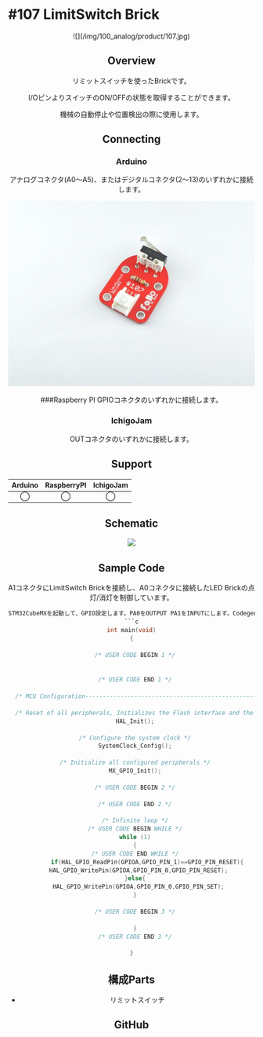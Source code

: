 # #107 LimitSwitch Brick

<center>![](/img/100_analog/product/107.jpg)
<!--COLORME-->

## Overview
リミットスイッチを使ったBrickです。

I/OピンよりスイッチのON/OFFの状態を取得することができます。

機械の自動停止や位置検出の際に使用します。

## Connecting

### Arduino
アナログコネクタ(A0〜A5)、またはデジタルコネクタ(2〜13)のいずれかに接続します。

![](../img/LIMITSWICH107/107.jpg)

###Raspberry PI
GPIOコネクタのいずれかに接続します。

### IchigoJam
OUTコネクタのいずれかに接続します。


## Support
|Arduino|RaspberryPI|IchigoJam|
|:--:|:--:|:--:|
|◯|◯|◯|

## Schematic
![](/img/100_analog/schematic/107_limitswitch.png)

## Sample Code
A1コネクタにLimitSwitch Brickを接続し、A0コネクタに接続したLED Brickの点灯/消灯を制御しています。

```c
STM32CubeMXを起動して、GPIO設定します。PA0をOUTPUT PA1をINPUTにします。Codegenerateして、main.cに以下のコードを追記するだけです。
```c
int main(void)
{

  /* USER CODE BEGIN 1 */


  /* USER CODE END 1 */

  /* MCU Configuration----------------------------------------------------------*/

  /* Reset of all peripherals, Initializes the Flash interface and the Systick. */
  HAL_Init();

  /* Configure the system clock */
  SystemClock_Config();

  /* Initialize all configured peripherals */
  MX_GPIO_Init();

  /* USER CODE BEGIN 2 */

  /* USER CODE END 2 */

  /* Infinite loop */
  /* USER CODE BEGIN WHILE */
  while (1)
  {
  /* USER CODE END WHILE */
		 if(HAL_GPIO_ReadPin(GPIOA,GPIO_PIN_1)==GPIO_PIN_RESET){
    HAL_GPIO_WritePin(GPIOA,GPIO_PIN_0,GPIO_PIN_RESET);
  }else{
    HAL_GPIO_WritePin(GPIOA,GPIO_PIN_0,GPIO_PIN_SET);
  }

  /* USER CODE BEGIN 3 */

  }
  /* USER CODE END 3 */

}
```

## 構成Parts
- リミットスイッチ

## GitHub
